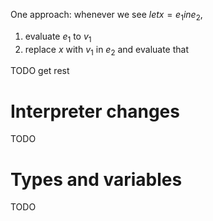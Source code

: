 One approach: whenever we see $let x=e_1 in e_2$,
1. evaluate $e_1$ to $v_1$
2. replace $x$ with $v_1$ in $e_2$ and evaluate that

TODO get rest

# Interpreter changes
TODO

# Types and variables
TODO